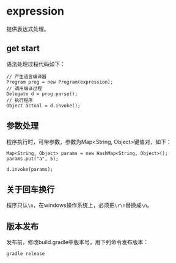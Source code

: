 # expression

提供表达式处理。

## get start

语法处理过程代码如下：
```
// 产生语言编译器
Program prog = new Program(expression);
// 调用编译过程
Delegate d = prog.parse();
// 执行程序
Object actual = d.invoke();
```

## 参数处理
程序执行时，可带参数，参数为Map<String, Object>键值对，如下：
```
Map<String, Object> params = new HashMap<String, Object>();
params.put("a", 5);

d.invoke(params);
```

## 关于回车换行
程序只认`\n`，在windows操作系统上，必须把`\r\n`替换成`\n`。

## 版本发布

发布前，修改build.gradle中版本号，用下列命令发布版本：
```
gradle release
```
